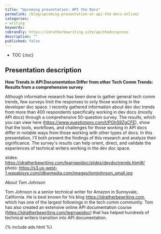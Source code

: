 ```yaml
---
title: "Upcoming presentation: API the Docs"
permalink: /blog/upcoming-presentation-at-api-the-docs-online/
categories:
- writing
keywords:
rebrandly: https://idratherbewriting.site/apithedocspreso
description: ""
published: false
---
```


* TOC
{:toc}

## Presentation description

**How Trends in API Documentation Differ from other Tech Comm Trends: Results from a comprehensive survey**

Although informative research has been done to gather general tech comm trends, few surveys limit the responses to only those working in the developer doc space. I recently gathered information about dev doc trends from more than 400 respondents specifically working in dev docs (mostly API docs) through a comprehensive 50-question survey. The results, which you can view here (https://www.questionpro.com/t/PGhS9ZgCFE), show that the tools, workflows, and challenges for those working in API docs differ in notable ways from those working with other types of docs. In this presentation, I'll both present the findings of this research and analyze their significance. The survey's results can help orient, direct, and validate the experiences of technical writers working in the dev doc space.

slides: https://idratherbewriting.com/learnapidoc/slides/devdoctrends.html#/
photo: https://s3.us-west-1.wasabisys.com/idbwmedia.com/images/tomjohnson_small.jpg

*About Tom Johnson*

Tom Johnson is a senior technical writer for Amazon in Sunnyvale, California. He is best known for his blog https://idratherbewriting.com, which has one of the largest followings in the tech comm community. Tom has also created an extensive online API documentation course (https://idratherbewriting.com/learnapidoc) that has helped hundreds of technical writers transition into API documentation.

{% include ads.html %}
